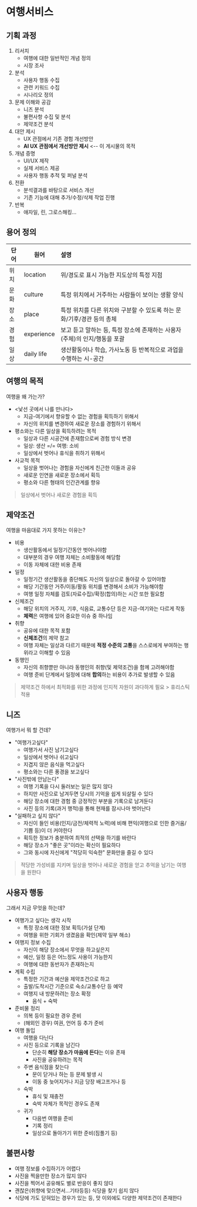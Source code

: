 <!-- Day11.md -->
<!-- 210329 -->
<!-- 보고 목적 콘텐츠 -->

# 여행서비스

## 기획 과정

1. 리서치
    - 여행에 대한 일반적인 개념 정의
    - 시장 조사
2. 분석
    - 사용자 행동 수집
    - 관련 키워드 수집
    - 시나리오 정의
3. 문제 이해와 공감
    - 니즈 분석
    - 불편사항 수집 및 분석
    - 제약조건 분석
4. 대안 제시
    - UX 관점에서 기존 경험 개선방안
    - **AI UX 관점에서 개선방안 제시** <-- 이 게시물의 목적
5. 개념 증명
    - UI/UX 제작
    - 실제 서비스 제공
    - 사용자 행동 추적 및 퍼널 분석
6. 전환
    - 분석결과를 바탕으로 서비스 개선
    - 기존 기능에 대해 추가/수정/삭제 작업 진행
7. 반복
    - 애자일, 린, 그로스해킹... 

## 용어 정의
|단어|원어|설명|
|---|---|:---|
|위치|location|위/경도로 표시 가능한 지도상의 특정 지점|
|문화|culture|특정 위치에서 거주하는 사람들이 보이는 생활 양식|
|장소|place|특정 위치를 다른 위치와 구분할 수 있도록 하는 문화/기후/경관 등의 총체|
|경험|experience|보고 듣고 말하는 등, 특정 장소에 존재하는 사용자(주체)의 인지/행동을 포괄|
|일상|daily life|생산활동이나 학습, 가사노동 등 반복적으로 과업을 수행하는 시-공간|

## 여행의 목적

여행을 왜 가는가?

- <낯선 곳에서 나를 만나다>
    - 지금-여기에서 향유할 수 없는 경험을 획득하기 위해서
    - 자신의 위치를 변경하여 새로운 장소를 경험하기 위해서
- 평소와는 다른 일상을 획득하려는 목적
    - 일상과 다른 시공간에 존재함으로써 경험 방식 변경
    - 일상: 생산 =/= 여행: 소비
    - 일상에서 벗어나 휴식을 취하기 위해서
- 사교적 목적
    - 일상을 벗어나는 경험을 자신에게 친근한 이들과 공유
    - 새로운 인연을 새로운 장소에서 획득
    - 평소와 다른 형태의 인간관계를 향유

> 일상에서 벗어나 새로운 경험을 획득

## 제약조건

여행을 마음대로 가지 못하는 이유는?

- 비용
    - 생산활동에서 일정기간동안 벗어나야함
    - 대부분의 경우 여행 자체는 소비활동에 해당함
    - 이동 자체에 대한 비용 존재
- 일정
    - 일정기간 생산활동을 중단해도 자신의 일상으로 돌아갈 수 있어야함
    - 해당 기간동안 거주/이동/활동 위치를 변경해서 소비가 가능해야함
    - 여행 일정 자체를 검토(자료수집)/확정(합의)하는 시간 또한 필요함
- 신체조건
    - 해당 위치의 거주지, 기후, 식음료, 교통수단 등은 지금-여기와는 다르게 작동
    - **체력**은 여행에 있어 중요한 이슈 중 하나임
- 취향
    - 공유에 대한 목적 포함
    - **신체조건**의 제약 참고
    - 여행 자체는 일상과 다르기 때문에 **적정 수준의 고통**을 스스로에게 부여하는 행위라고 이해할 수 있음
- 동행인
    - 자신의 취향뿐만 아니라 동행인의 취향(및 제약조건)을 함께 고려해야함
    - 여행 준비 단계에서 일정에 대해 **합의**하는 비용이 추가로 발생할 수 있음

> 제약조건 하에서 최적화를 위한 과정에 인지적 자원이 과다하게 필요 > 휴리스틱 적용

## 니즈

여행가서 뭐 할 건데?

- "여행가고싶다"
    - 여행가서 사진 남기고싶다
    - 일상에서 벗어나 쉬고싶다
    - 지겹지 않은 음식을 먹고싶다
    - 평소와는 다른 풍경을 보고싶다
- "사진밖에 안남는다"
    - 여행 기록을 다시 둘러보는 일은 많지 않다
    - 하지만 사진으로 남겨두면 당시의 기억을 쉽게 되살릴 수 있다
    - 해당 장소에 대한 경험 중 긍정적인 부분을 기록으로 남겨둔다
    - 사진 등의 기록(과거 행적)을 통해 현재를 잠시나마 벗어난다
- "실패하고 싶지 않다"
    - 자신이 들인 비용(인지/금전/체력적 노력)에 비해 편익(여행으로 인한 즐거움/기쁨 등)이 더 커야한다
    - 획득한 정보가 충분하여 최적의 선택을 하기를 바란다
    - 해당 장소가 "좋은 곳"이라는 확신이 필요하다
    - 그와 동시에 자신에게 "적당히 익숙한" 문화만을 즐길 수 있다

> 적당한 가성비를 지키며 일상을 벗어나 새로운 경험을 얻고 추억을 남기는 여행을 원한다

## 사용자 행동

그래서 지금 무엇을 하는데?

- 여행가고 싶다는 생각 시작
    - 특정 장소에 대한 정보 획득(가설 단계)
    - 여행을 위한 기회가 생겼음을 확인(제약 일부 해소)
- 여행지 정보 수집
    - 자신이 해당 장소에서 무엇을 하고싶은지
    - 예산, 일정 등은 어느정도 사용이 가능한지
    - 여행에 대한 동반자가 존재하는지
- 계획 수립
    - 특정한 기간과 예산을 제약조건으로 하고
    - 출발/도착시간 기준으로 숙소/교통수단 등 예약
    - 여행지 내 방문하려는 장소 확정
        - 음식 + 숙박
- 준비물 정리
    - 의복 등이 필요한 경우 준비
    - (해외인 경우) 여권, 언어 등 추가 준비
- 여행 돌입
    - 여행을 다닌다
    - 사진 등으로 기록을 남긴다
        - 단순히 **해당 장소가 마음에 든다**는 이유 존재
        - 사진을 공유하려는 목적
    - 주변 음식점을 찾는다
        - 문이 닫거나 하는 등 문제 발생 시
        - 이동 중 늦어지거나 지금 당장 배고프거나 등
    - 숙박
        - 휴식 및 재충전
        - 숙박 자체가 목적인 경우도 존재
    - 귀가
        - 다음번 여행을 준비
        - 기록 정리
        - 일상으로 돌아가기 위한 준비(짐풀기 등)

## 불편사항



- 여행 정보를 수집하기가 어렵다
- 사진을 찍을만한 장소가 많지 않다
- 사진을 찍어서 공유해도 별로 반응이 좋지 않다
- 괜찮은(취향에 맞으면서...기타등등) 식당을 찾기 쉽지 않다
- 식당에 가도 닫혀있는 경우가 있는 등, 맛 이외에도 다양한 제약조건이 존재한다
